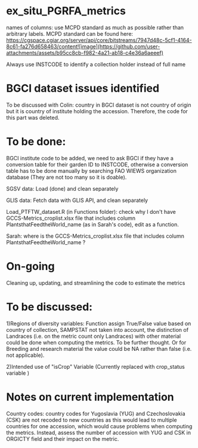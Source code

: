 # ex_situ_PGRFA_metrics
names of columns: use MCPD standard as much as possible rather than arbitrary labels. MCPD standard can be found here: https://cgspace.cgiar.org/server/api/core/bitstreams/7947d48c-5cf1-4164-8c61-fa276d658463/content![image](https://github.com/user-attachments/assets/b95cc8cb-f982-4a21-ab18-c4e36a6aeeef)

Always use INSTCODE to identify a collection holder instead of full name

# BGCI dataset issues identified

To be discussed with Colin:
country in BGCI dataset is not country of origin but it is country of institute holding the accession. Therefore, the code for this part was deleted. 

# To be done:
BGCI institute code to be added, we need to ask BGCI if they have a conversion table for their garden ID to INSTCODE, otherwise a conversion table has to be done manually by searching FAO WIEWS organization database (They are not too many so it is doable). 

SGSV data: Load (done) and clean separately

GLIS data: Fetch data with GLIS API, and clean separately

Load_PTFTW_dataset.R (in Functions folder): check why I don't have GCCS-Metrics_croplist.xlsx file that includes column PlantsthatFeedtheWorld_name (as in Sarah's code), edit as a function. 

Sarah: where is the GCCS-Metrics_croplist.xlsx file that includes column PlantsthatFeedtheWorld_name ?

# On-going
Cleaning up, updating, and streamlining the code to estimate the metrics

# To be discussed:
1)Regions of diversity variables: 
Function assign True/False value based on country of collection, SAMPSTAT not taken into account, the distinction of Landraces (i.e. on the metric count only Landraces) with other material could be done when computing the metrics. To be further thought. Or for Breeding and research material the value could be NA rather than false (i.e. not applicable).  

2)Intended use of "isCrop" Variable (Currently replaced with crop_status variable )


# Notes on current implementation
Country codes: country codes for Yugoslavia (YUG) and Czechoslovakia (CSK) are not recoded to new countries as this would lead to multiple countries for one accession, which would cause problems when computing the metrics. Instead, assess the number of accession with YUG and CSK in ORGICTY field and their impact on the metric.  



